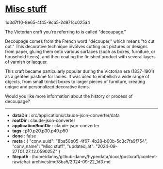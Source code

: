 # [Misc stuff](https://claude.ai/chat/8ba50b05-4f67-4b28-b00b-5c3c7fa9f754)

1d3d7f10-8e65-4f45-9cb5-2d971cc025a4

 The Victorian craft you're referring to is called "decoupage." 

Decoupage comes from the French word "découper," which means "to cut out." This decorative technique involves cutting out pictures or designs from paper, gluing them onto various surfaces (such as boxes, furniture, or household items), and then coating the finished product with several layers of varnish or lacquer.

This craft became particularly popular during the Victorian era (1837-1901) as a genteel pastime for ladies. It was used to embellish a wide range of objects, from small trinket boxes to larger pieces of furniture, creating unique and personalized decorative items.

Would you like more information about the history or process of decoupage?

---

* **dataDir** : src/applications/claude-json-converter/data
* **rootDir** : claude-json-converter
* **applicationRootDir** : claude-json-converter
* **tags** : p10.p20.p30.p40.p50
* **done** : false
* **meta** : {
  "conv_uuid": "8ba50b05-4f67-4b28-b00b-5c3c7fa9f754",
  "conv_name": "Misc stuff",
  "updated_at": "2024-09-27T01:27:12.059025Z"
}
* **filepath** : /home/danny/github-danny/hyperdata/docs/postcraft/content-raw/chat-archives/md/8ba5/2024-09-22_1d3.md